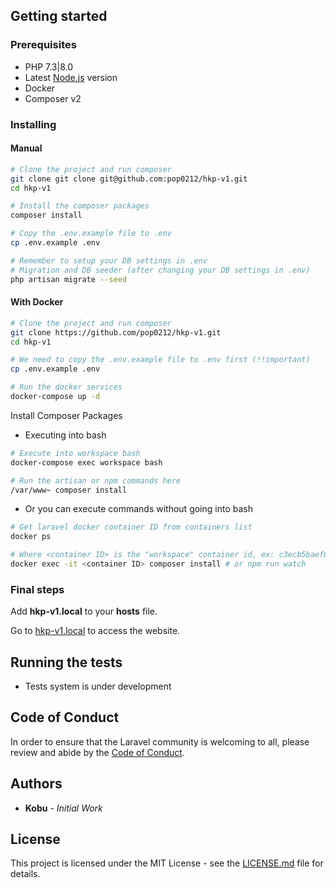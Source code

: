 ## Getting started

### Prerequisites

-   PHP 7.3|8.0
-   Latest [Node.js](https://nodejs.org) version
-   Docker
-   Composer v2

### Installing

#### Manual

```bash
# Clone the project and run composer
git clone git clone git@github.com:pop0212/hkp-v1.git
cd hkp-v1

# Install the composer packages
composer install

# Copy the .env.example file to .env
cp .env.example .env

# Remember to setup your DB settings in .env
# Migration and DB seeder (after changing your DB settings in .env)
php artisan migrate --seed
```

#### With Docker

```bash
# Clone the project and run composer
git clone https://github.com/pop0212/hkp-v1.git
cd hkp-v1

# We need to copy the .env.example file to .env first (!!important)
cp .env.example .env

# Run the docker services
docker-compose up -d
```

Install Composer Packages

-   Executing into bash

```sh
# Execute into workspace bash
docker-compose exec workspace bash

# Run the artisan or npm commands here
/var/www~ composer install

```

-   Or you can execute commands without going into bash

```sh
# Get laravel docker container ID from containers list
docker ps

# Where <container ID> is the "workspace" container id, ex: c3ecb5baef0b
docker exec -it <container ID> composer install # or npm run watch

```

### Final steps

Add **hkp-v1.local** to your **hosts** file.

Go to [hkp-v1.local](http://hkp-v1.local) to access the website.

## Running the tests

-   Tests system is under development

## Code of Conduct

In order to ensure that the Laravel community is welcoming to all, please review and abide by the [Code of Conduct](https://laravel.com/docs/contributions#code-of-conduct).

## Authors

-   **Kobu** - _Initial Work_

## License

This project is licensed under the MIT License - see the [LICENSE.md](LICENSE) file for details.

